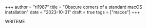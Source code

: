 +++
author = "rl1987"
title = "Obscure corners of a standard macOS installation"
date = "2023-10-31"
draft = true
tags = ["macos"]
+++

WRITEME

